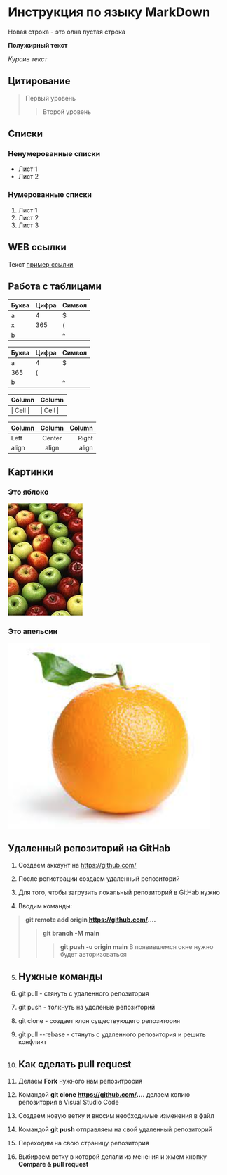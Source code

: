 # Инструкция по языку MarkDown

Новая строка - это олна пустая строка

**Полужирный текст**

*Курсив текст*

## Цитирование
> Первый уровень
>> Второй уровень

## Списки
### Ненумерованные списки
* Лист 1
* Лист 2
### Нумерованные списки
1. Лист 1
2. Лист 2
3. Лист 3

## WEB ссылки
Текст [пример ссылки](http.example.com "Всплывающая подсказка")

## Работа с таблицами

Буква | Цифра | Символ
------ | ------|----------
a      | 4     | $
x      | 365    | (
b      |       | ^  

Буква|Цифра|Символ
---|---|---
a|4|$
 |365|(
b| |^  

Column | Column
------ | ------
\| Cell \|| \| Cell \|  


Column | Column | Column
:----- | :----: | -----:
Left   | Center | Right
align  | align  | align

## Картинки

### Это яблоко

![apple](apple.jpg)

### Это апельсин

![orange](orange.png)

## Удаленный репозиторий на GitHab

1. Создаем аккаунт на https://github.com/

2. После регистрации создаем удаленный репозиторий 

3. Для того, чтобы загрузить локальный репозиторий в GitHab нужно
 
4.  Вводим команды:
  > **git remote add origin https://github.com/....**
  >>**git branch -M main**
  >>>**git push -u origin main** 
   В появившемся окне нужно будет авторизоваться

 5. ## Нужные команды 
   1. git pull - стянуть с удаленного репозитория
   2. git push - толкнуть на удоленые репозиторий
   3. git clone - создает клон существующего репозитория
   4. git pull --rebase - стянуть с удаленного репозитория и решить конфликт

6. ## Как сделать pull request
  1.  Делаем **Fork** нужного нам репозитрория
  2.  Командой **git clone https://github.com/....** делаем копию репозитория в Visual Studio Code
  3.  Создаем новую ветку и вносим необходимые изменения в файл
  4.  Командой **git push** отправляем на свой удаленный репозиторий
  5.  Переходим на свою страницу репозитория
  6.  Выбираем ветку в которой делали из менения и жмем кнопку **Compare & pull request**